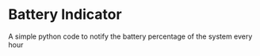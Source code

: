 # Battery Indicator

A simple python code to notify the battery percentage of the system every hour
